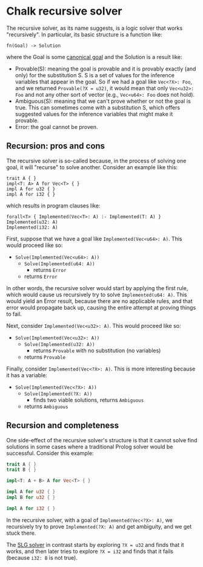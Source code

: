 # Chalk recursive solver

The recursive solver, as its name suggests, is a logic solver that works
"recursively". In particular, its basic structure is a function like:

```rust,ignore
fn(Goal) -> Solution
```

where the Goal is some [canonical goal](./canonical_queries.md) and
the Solution is a result like:

* Provable(S): meaning the goal is provable and it is provably exactly (and
  only) for the substitution S. S is a set of values for the inference variables
  that appear in the goal. So if we had a goal like `Vec<?X>: Foo`, and we
  returned `Provable(?X = u32)`, it would mean that only `Vec<u32>: Foo` and not
  any other sort of vector (e.g., `Vec<u64>: Foo` does not hold).
* Ambiguous(S): meaning that we can't prove whether or not the goal is true.
  This can sometimes come with a substitution S, which offers suggested values
  for the inference variables that might make it provable.
* Error: the goal cannot be proven.

## Recursion: pros and cons

The recursive solver is so-called because, in the process of solving one goal,
it will "recurse" to solve another. Consider an example like this:

```rust,ignore
trait A { }
impl<T: A> A for Vec<T> { }
impl A for u32 { }
impl A for i32 { }
```

which results in program clauses like:

```notrust
forall<T> { Implemented(Vec<T>: A) :- Implemented(T: A) }
Implemented(u32: A)
Implemented(i32: A)
```

First, suppose that we have a goal like `Implemented(Vec<u64>: A)`. This would
proceed like so:

* `Solve(Implemented(Vec<u64>: A))`
    * `Solve(Implemented(u64: A))`
        * returns `Error`
    * returns `Error`

In other words, the recursive solver would start by applying the first rule,
which would cause us recursively try to solve `Implemented(u64: A)`. This would
yield an Error result, because there are no applicable rules, and that error
would propagate back up, causing the entire attempt at proving things to fail.

Next, consider `Implemented(Vec<u32>: A)`. This would proceed like so:

* `Solve(Implemented(Vec<u32>: A))`
    * `Solve(Implemented(u32: A))`
        * returns `Provable` with no substitution (no variables)
    * returns `Provable`

Finally, consider `Implemented(Vec<?X>: A)`. This is more interesting because it
has a variable:

* `Solve(Implemented(Vec<?X>: A))`
    * `Solve(Implemented(?X: A))`
        * finds two viable solutions, returns `Ambiguous`
    * returns `Ambiguous`

## Recursion and completeness

One side-effect of the recursive solver's structure is that it
cannot solve find solutions in some cases where a traditional
Prolog solver would be successful. Consider this example:

```rust
trait A { }
trait B { }

impl<T: A + B> A for Vec<T> { }

impl A for u32 { }
impl B for u32 { }

impl A for i32 { }
```

In the recursive solver, with a goal of `Implemented(Vec<?X>: A)`, we
recursively try to prove `Implemented(?X: A)` and get ambiguity, and we get
stuck there.

The [SLG solver] in contrast starts by exploring `?X = u32` and finds
that it works, and then later tries to explore `?X = i32` and finds that it
fails (because `i32: B` is not true).

[SLG solver]: ./engine.md
